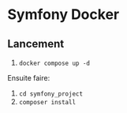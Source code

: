 # Symfony Docker

## Lancement

1. `docker compose up -d`

Ensuite faire:

1. `cd symfony_project`
2. `composer install`
